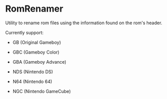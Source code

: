 # RomRenamer

Utility to rename rom files using the information found on the rom's header.

Currently support:

- GB (Original Gameboy)
- GBC (Gameboy Color)
- GBA (Gameboy Advance)
- NDS (Nintendo DS)

- N64 (Nintendo 64)
- NGC (Nintendo GameCube)
